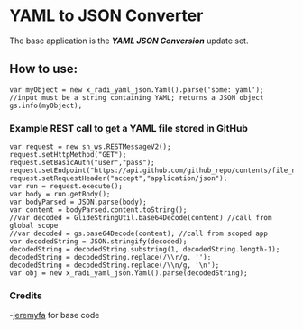 # YAML to JSON Converter

The base application is the ***YAML JSON Conversion*** update set.

## How to use:
```
var myObject = new x_radi_yaml_json.Yaml().parse('some: yaml'); //input must be a string containing YAML; returns a JSON object
gs.info(myObject);
```

### Example REST call to get a YAML file stored in GitHub
```
var request = new sn_ws.RESTMessageV2();
request.setHttpMethod("GET");
request.setBasicAuth("user","pass");
request.setEndpoint("https://api.github.com/github_repo/contents/file_name.yaml");
request.setRequestHeader("accept","application/json");
var run = request.execute();
var body = run.getBody();
var bodyParsed = JSON.parse(body);
var content = bodyParsed.content.toString();
//var decoded = GlideStringUtil.base64Decode(content) //call from global scope
//var decoded = gs.base64Decode(content); //call from scoped app
var decodedString = JSON.stringify(decoded);
decodedString = decodedString.substring(1, decodedString.length-1);
decodedString = decodedString.replace(/\\r/g, '');
decodedString = decodedString.replace(/\\n/g, '\n');
var obj = new x_radi_yaml_json.Yaml().parse(decodedString);
```

### Credits
-[jeremyfa](https://github.com/jeremyfa) for base code
